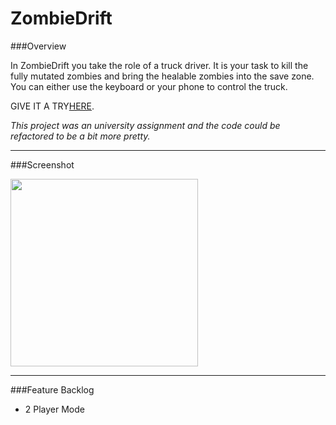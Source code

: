 # ZombieDrift

###Overview

In ZombieDrift you take the role of a truck driver. It is your task to kill the fully mutated zombies and bring the healable zombies into the save zone. You can either use the keyboard or your phone to control the truck.

GIVE IT A TRY[HERE](http://mobilecomputingwebsite.azurewebsites.net).

*This project was an university assignment and the code could be refactored to be a bit more pretty.*

----------

###Screenshot

<kbd>
<img src="http://tobias-roeddiger.com/assets/images/Simulator%20Screen%20Shot%2029.11.2016%2C%2022.55.51.png" width="300"/>
</kbd>

----------

###Feature Backlog
- 2 Player Mode

